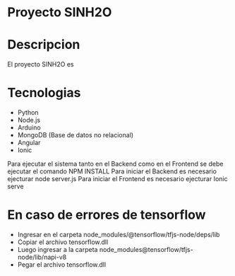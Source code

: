 # Proyecto SINH2O

# Descripcion
El proyecto SINH2O es

# Tecnologias
- Python
- Node.js
- Arduino
- MongoDB (Base de datos no relacional)
- Angular
- Ionic

Para ejecutar el sistema tanto en el Backend como en el Frontend se debe ejecutar el comando NPM INSTALL
Para iniciar el Backend es necesario ejecturar node server.js
Para iniciar el Frontend es necesario ejecturar Ionic serve

# En caso de errores de tensorflow
- Ingresar en el carpeta node_modules/@tensorflow/tfjs-node/deps/lib
- Copiar el archivo tensorflow.dll
- Luego ingresar a la carpeta node_modules@tensorflow/tfjs-node/lib/napi-v8
- Pegar el archivo tensorflow.dll
  
